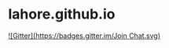 lahore.github.io
================
[![Gitter](https://badges.gitter.im/Join Chat.svg)](https://gitter.im/lahore/lahore.github.io?utm_source=badge&utm_medium=badge&utm_campaign=pr-badge&utm_content=badge)
